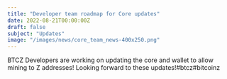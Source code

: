 ```yaml
---
title: "Developer team roadmap for Core updates"
date: 2022-08-21T00:00:00Z
draft: false
subject: "Updates"
image: "/images/news/core_team_news-400x250.png"
---
```


BTCZ Developers are working on updating the core and wallet to allow mining to Z addresses! Looking forward to these updates!#btcz#bitcoinz
